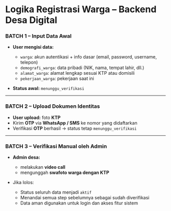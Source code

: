 # Logika Registrasi Warga – Backend Desa Digital

### **BATCH 1 – Input Data Awal**

* **User mengisi data:**

  * `warga`: akun autentikasi + info dasar (email, password, username, telepon)
  * `demografi_warga`: data pribadi (NIK, nama, tempat lahir, dll.)
  * `alamat_warga`: alamat lengkap sesuai KTP atau domisili
  * `pekerjaan_warga`: pekerjaan saat ini

* **Status awal:** `menunggu_verifikasi`

---

### **BATCH 2 – Upload Dokumen Identitas**

* **User upload:** foto **KTP**
* Kirim **OTP** via **WhatsApp / SMS** ke nomor yang didaftarkan
* Verifikasi **OTP** berhasil → status tetap `menunggu_verifikasi`

---

### **BATCH 3 – Verifikasi Manual oleh Admin**

* **Admin desa:**

  * melakukan **video call**
  * mengunggah **swafoto warga dengan KTP**
* Jika lolos:

  * Status seluruh data menjadi `aktif`
  * Menandai semua step sebelumnya sebagai sudah diverifikasi
  * Data aman digunakan untuk login dan akses fitur sistem

